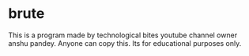 # brute
This is a program made by technological bites youtube channel owner anshu pandey.
Anyone can copy this.
Its for educational purposes only.
